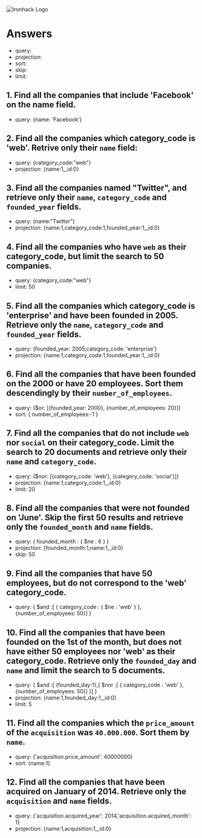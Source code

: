 ![Ironhack Logo](https://i.imgur.com/1QgrNNw.png)

# Answers

- query: 
- projection: 
- sort: 
- skip: 
- limit: 

## 1. Find all the companies that include 'Facebook' on the **name** field.

- query: {name: 'Facebook'}
 
## 2. Find all the companies which **category_code** is 'web'. Retrive only their `name` field:

- query: {category_code:"web"}
- projection: {name:1,_id:0}

## 3. Find all the companies named "Twitter", and retrieve only their `name`, `category_code` and `founded_year` fields.

- query: {name:"Twitter"}
- projection: {name:1,category_code:1,founded_year:1,_id:0}

## 4. Find all the companies who have `web` as their **category_code**, but limit the search to 50 companies.

- query: {category_code:"web"}
- limit: 50

## 5. Find all the companies which **category_code** is 'enterprise' and have been founded in 2005. Retrieve only the `name`, `category_code` and `founded_year` fields.

- query: {founded_year: 2005,category_code: 'enterprise'}
- projection: {name:1,category_code:1,founded_year:1,_id:0}

## 6. Find all the companies that have been **founded** on the 2000 or have 20 **employees**. Sort them descendingly by their `number_of_employees`.

- query: {$or: [{founded_year: 2000}, {number_of_employees: 20}]}
- sort: {	number_of_employees:-1	}

## 7. Find all the companies that do not include `web` nor `social` on their **category_code**. Limit the search to 20 documents and retrieve only their `name` and `category_code`.

- query: {$nor: [{category_code: 'web'}, {category_code: 'social'}]}
- projection: {name:1,category_code:1,_id:0}
- limit: 20

## 8. Find all the companies that were not **founded** on 'June'. Skip the first 50 results and retrieve only the `founded_month` and `name` fields.

- query: { founded_month : { $ne : 6 } }
- projection: {founded_month:1,name:1,_id:0}
- skip:  50

## 9. Find all the companies that have 50 employees, but do not correspond to the 'web' **category_code**. 

- query: { $and :[ { category_code : { $ne : 'web' } },{number_of_employees: 50}] }

## 10. Find all the companies that have been founded on the 1st of the month, but does not have either 50 employees nor 'web' as their **category_code**. Retrieve only the `founded_day` and `name` and limit the search to 5 documents.

- query: { $and :[ {founded_day:1},{ $nor :[ { category_code : 'web' },{number_of_employees: 50}] }] }
- projection: {name:1,founded_day:1,_id:0}
- limit: 5

## 11. Find all the companies which the `price_amount` of the `acquisition` was **`40.000.000`**. Sort them by `name`.

- query: {'acquisition.price_amount': 40000000}
- sort: {name:1}

## 12. Find all the companies that have been acquired on January of 2014. Retrieve only the `acquisition` and `name` fields.

- query: {'acquisition.acquired_year': 2014,'acquisition.acquired_month': 1}
- projection: {name:1,acquisition:1,_id:0}